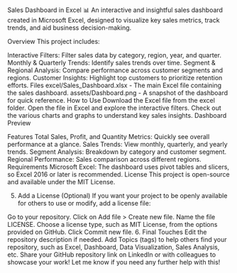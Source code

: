 Sales Dashboard in Excel 📊
An interactive and insightful sales dashboard created in Microsoft Excel, designed to visualize key sales metrics, track trends, and aid business decision-making.

Overview
This project includes:

Interactive Filters: Filter sales data by category, region, year, and quarter.
Monthly & Quarterly Trends: Identify sales trends over time.
Segment & Regional Analysis: Compare performance across customer segments and regions.
Customer Insights: Highlight top customers to prioritize retention efforts.
Files
excel/Sales_Dashboard.xlsx - The main Excel file containing the sales dashboard.
assets/Dashboard.png - A snapshot of the dashboard for quick reference.
How to Use
Download the Excel file from the excel folder.
Open the file in Excel and explore the interactive filters.
Check out the various charts and graphs to understand key sales insights.
Dashboard Preview

Features
Total Sales, Profit, and Quantity Metrics: Quickly see overall performance at a glance.
Sales Trends: View monthly, quarterly, and yearly trends.
Segment Analysis: Breakdown by category and customer segment.
Regional Performance: Sales comparison across different regions.
Requirements
Microsoft Excel: The dashboard uses pivot tables and slicers, so Excel 2016 or later is recommended.
License
This project is open-source and available under the MIT License.

5. Add a License (Optional)
If you want your project to be openly available for others to use or modify, add a license file:

Go to your repository.
Click on Add file > Create new file.
Name the file LICENSE.
Choose a license type, such as MIT License, from the options provided on GitHub.
Click Commit new file.
6. Final Touches
Edit the repository description if needed.
Add Topics (tags) to help others find your repository, such as Excel, Dashboard, Data Visualization, Sales Analysis, etc.
Share your GitHub repository link on LinkedIn or with colleagues to showcase your work!
Let me know if you need any further help with this!






